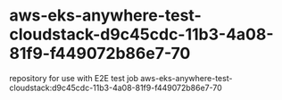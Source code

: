 # aws-eks-anywhere-test-cloudstack-d9c45cdc-11b3-4a08-81f9-f449072b86e7-70
repository for use with E2E test job aws-eks-anywhere-test-cloudstack:d9c45cdc-11b3-4a08-81f9-f449072b86e7-70
